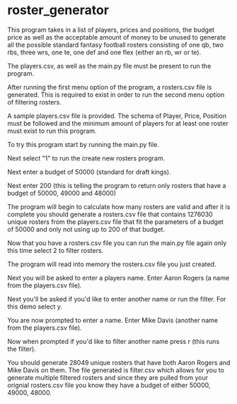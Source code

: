 # roster_generator

This program takes in a list of players, prices and positions, the budget price as well as the acceptable amount of money to be unused to generate all the possible standard fantasy football rosters consisting of one qb, two rbs, three wrs, one te, one def and one flex (either an rb, wr or te).

The players.csv, as well as the main.py file must be present to run the program.

After running the first menu option of the program, a rosters.csv file is generated.  This is required to exist in order to run the second menu option of filtering rosters.

A sample players.csv file is provided.  The schema of Player, Price, Position must be followed and the minimum amount of players for at least one roster must exist to run this program.

To try this program start by running the main.py file.

Next select "1" to run the create new rosters program.

Next enter a budget of 50000 (standard for draft kings).

Next enter 200 (this is telling the program to return only rosters that have a budget of 50000, 49000 and 48000)

The program will begin to calculate how many rosters are valid and after it is complete you should generate a rosters.csv file that contains 1276030 unique rosters from the players.csv file that fit the parameters of a budget of 50000 and only not using up to 200 of that budget.

Now that you have a rosters.csv file you can run the main.py file again only this time select 2 to filter rosters.

The program will read into memory the rosters.csv file you just created.

Next you will be asked to enter a players name.  Enter Aaron Rogers (a name from the players.csv file).

Next you'll be asked if you'd like to enter another name or run the filter. For this demo select y.

You are now prompted to enter a name.  Enter Mike Davis (another name from the players.csv file).

Now when prompted if you'd like to filter another name press r (this runs the filter).

You should generate 28049 unique rosters that have both Aaron Rogers and Mike Davis on them.  The file generated is filter<Timestamp>.csv which allows for you to generate multiple filtered rosters and since they are pulled from your orignial rosters.csv file you know they have a budget of either 50000, 49000, 48000.




